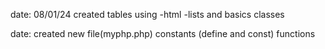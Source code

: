 date: 08/01/24
created tables using -html
-lists and basics classes

date: created new file(myphp.php)
constants (define and const)
functions
